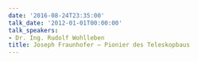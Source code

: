 ```yaml
---
date: '2016-08-24T23:35:00'
talk_date: '2012-01-01T00:00:00'
talk_speakers:
- Dr. Ing. Rudolf Wohlleben
title: Joseph Fraunhofer – Pionier des Teleskopbaus
---
```

